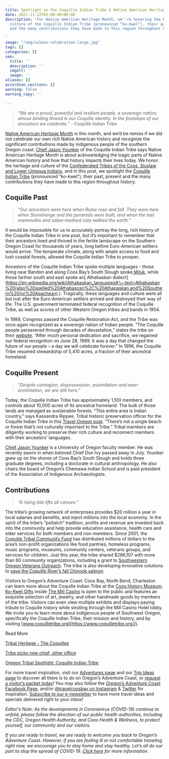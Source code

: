 ```yaml
---
title: Spotlight on the Coquille Indian Tribe & Native American Heritage Month
date: 2021-11-22T05:00:00+00:00
description: 'For Native American Heritage Month, we''re honoring the heritage and
  culture of the Coquille Indian Tribe (pronounced “ko-kwel”), their past, present
  and the many contributions they have made to this region throughout history.

'
image: "/img/salmon-celebration-large.jpg"
tags: []
categories: []
seo:
  title: ''
  description: ''
  imgalt: ''
  image: ''
aliases: []
accordion_sections: []
warning: false
warning_copy: ''

---
```

> _“We are a proud, powerful and resilient people, a sovereign nation, whose binding thread is our Coquille identity. In the footsteps of our ancestors we celebrate.”_ - Coquille Indian Tribe

[Native American Heritage Month](https://www.coquilletribe.org/wp-content/uploads/2021/10/Native-American-Heritage-Month.pdf) is this month, and we’d be remiss if we did not celebrate our own rich Native American history and recognize the significant contributions made by indigenous people of the southern Oregon coast. [Chief Jason Younker](https://www.kezi.com/content/news/Tribal-members--575685981.html) of the Coquille Indian Tribe says Native American Heritage Month is about acknowledging the tragic parts of Native American history and how that history impacts their lives today. We honor the heritage and culture of the [Confederated Tribes of the Coos, Siuslaw and Lower Umpqua Indians](https://ctclusi.org/), and in this post, we spotlight the [Coquille Indian Tribe](https://www.oregonsadventurecoast.com/tribal-heritage-coquilles/) (pronounced “ko-kwel”), their past, present and the many contributions they have made to this region throughout history.

## Coquille Past

> _“Our ancestors were here when Rome rose and fell. They were here when Stonehenge and the pyramids were built, and when the last mammoths and saber-toothed cats walked the earth.”_

It would be impossible for us to accurately portray the long, rich history of the Coquille Indian Tribe in one post, but it’s important to remember that their ancestors lived and thrived in the fertile landscape on the Southern Oregon Coast for thousands of years, long before Euro-American settlers would arrive. The temperate climate, along with ample access to food and lush coastal forests, allowed the Coquille Indian Tribe to prosper.

Ancestors of the Coquille Indian Tribe spoke multiple languages - those living near Bandon and along Coos Bay’s South Slough spoke[ Miluk](https://en.wikipedia.org/wiki/Miluk_language), while those farther south and east spoke an[ Athabaskan dialect](https://en.wikipedia.org/wiki/Athabaskan_languages#:\~:text=Athabaskan%20(also%20spelled%20Athabascan%2C%20Athapaskan,and%20Southern%20(or%20Apachean).). Tragically, these languages and culture were all but lost after the Euro-American settlers arrived and destroyed their way of life. The U.S. government terminated federal recognition of the Coquille Tribe, as well as scores of other Western Oregon tribes and bands in 1954.

In 1989, Congress passed the Coquille Restoration Act, and the Tribe was once again recognized as a sovereign nation of Indian people. “The Coquille people persevered through decades of devastation,” states the tribe on their [website](https://www.coquilletribe.org/). “After much personal dedication and sacrifice, we regained our federal recognition on June 28, 1989. It was a day that changed the future of our people – a day we will celebrate forever.” In 1996, the Coquille Tribe resumed stewardship of 5,410 acres, a fraction of their ancestral homeland.

## Coquille Present

> _“Despite contagion, dispossession, assimilation and near-annihilation, we are still here.”_

Today, the Coquille Indian Tribe has approximately 1,100 members, and controls about 10,000 acres of its ancestral homeland. The bulk of those lands are managed as sustainable forests. “This entire area is Indian country,” says Kassandra Rippee, Tribal historic preservation officer for the Coquille Indian Tribe in this [Travel Oregon post](https://traveloregon.com/things-to-do/culture-history/oregon-tribal-spotlight-coquille-indian-tribe/). “There’s not a single beach or forest that’s not culturally important to the Tribe.” Tribal members are diligently working to preserve their rich culture and reconnect members with their ancestors’ languages.

[Chief Jason Younker](https://kcby.com/news/local/chief-jason-younker-announced-as-new-chief-of-coquille-indian-tribe) is a University of Oregon faculty member. He was recently sworn in when beloved Chief Don Ivy passed away in July. Younker grew up on the shores of Coos Bay’s South Slough and holds three graduate degrees, including a doctorate in cultural anthropology. He also chairs the board of Oregon’s Chemawa Indian School and is past president of the Association of Indigenous Archaeologists.

## Contributions

> _“A rising tide lifts all canoes.”_

The tribe’s growing network of enterprises provides $20 million a year in local salaries and benefits, and inject millions into the local economy. In the spirit of the tribe’s “potlatch” tradition, profits and revenue are invested back into the community and help provide education assistance, health care and elder services for both members and non-members. Since 2001, the [Coquille Tribal Community Fund](https://www.coquilletribe.org/?page_id=2489) has distributed millions of dollars to the area’s non-profit organizations like food pantries, homeless programs, music programs, museums, community centers, veterans groups, and services for children. Just this year, the tribe shared $266,107 with more than 60 community organizations, including a grant to [Southwestern Oregon Veterans Outreach](https://theworldlink.com/news/local/veterans-outreach-awarded-grant-from-coquille-tribe/article_a061a0b8-35d1-11ec-8bd8-eff60fad7b0d.html). The tribe is also developing innovative solutions to [save the Coquille River’s fall Chinook salmon](https://www.coquilletribe.org/?p=11575).

Visitors to Oregon’s Adventure Coast: Coos Bay, North Bend, Charleston can learn more about the Coquille Indian Tribe at the [Coos History Museum](https://cooshistory.org/). [Ko-Kwel Gifts](https://www.themillcasino.com/accommodations/ko-kwel-gifts/) inside [The Mill Casino](https://www.themillcasino.com/) is open to the public and features an exquisite selection of art, jewelry, and other handmade goods by members of the tribe. Visitors can even view multiple exhibits and displays paying tribute to Coquille history while strolling through the Mill Casino Hotel lobby. We invite you to learn more about indigenous people of Southwest Oregon, specifically the Coquille Indian Tribe, their mission and history, and by visiting [www.coquilletribe.org](https://www.coquilletribe.org//).

Read More

[Tribal Heritage - The Coquilles](https://www.oregonsadventurecoast.com/tribal-heritage-coquilles/)

[Tribe picks new chief, other office](https://theworldlink.com/news/local/tribe-picks-new-chief-other-officers/article_e0ffb9da-3da5-11ec-a301-e3a1b70e5752.html)

[Oregon Tribal Spotlight: Coquille Indian Tribe](https://traveloregon.com/things-to-do/culture-history/oregon-tribal-spotlight-coquille-indian-tribe/)

For more travel inspiration, visit our [Adventures page](https://www.oregonsadventurecoast.com/adventures) and our [Trip Ideas page](https://www.oregonsadventurecoast.com/tripideas) to discover all there is to do on Oregon’s Adventure Coast, or [request a visitor’s packet today](https://www.oregonsadventurecoast.com/contact/#contactform)! You may also follow the [Oregon’s Adventure Coast Facebook Page](https://www.facebook.com/OregonsAdventureCoast/), and/or [@travelcoosbay on Instagram](https://www.instagram.com/travelcoosbay/?hl=en) & [Twitter](https://twitter.com/travelcoosbay?lang=en) for inspiration. [Subscribe to our e-newsletter](http://eepurl.com/dhUxmX) to have more travel ideas and specials delivered right to your inbox!

  
_Editor’s Note: As the developments in Coronavirus (COVID-19) continue to unfold, please follow the direction of our public health authorities, including the CDC, Oregon Health Authority, and Coos Health & Wellness, to protect yourself, our community and our visitors._

_If you are ready to travel, we are ready to welcome you back to Oregon’s Adventure Coast. However, if you are feeling ill or not comfortable traveling right now, we encourage you to stay home and stay healthy. Let’s all do our part to stop the spread of COVID-19._ [_Click here_](https://www.oregonsadventurecoast.com/covid-19/) _for more information._